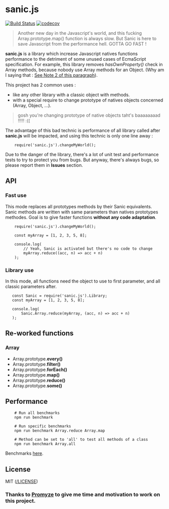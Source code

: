 # sanic.js

[![Build Status](https://travis-ci.org/AamuLumi/sanic.js.svg?branch=master)](https://travis-ci.org/AamuLumi/sanic.js)
[![codecov](https://codecov.io/gh/AamuLumi/sanic.js/branch/master/graph/badge.svg)](https://codecov.io/gh/AamuLumi/sanic.js)

> Another new day in the Javascript's world, and this fucking Array.prototype.map() function is always slow. But Sanic is here to save Javascript from the performance hell. GOTTA GO FAST !

**sanic.js** is a library which increase Javascript natives functions performance to the detriment of some unused cases of EcmaScript specification. For example, this library removes _hasOwnProperty()_ check in Array methods, because nobody use Array methods for an Object. (Why am I saying that : [See Note 2 of this paragraph](http://www.ecma-international.org/ecma-262/6.0/#sec-array.prototype.map)). 

This project has 2 common uses :
 - like any other library with a classic object with methods.
 - with a special require to change prototype of natives objects concerned (Array, Object, ...).

> gosh you're changing prototype of native objects taht's baaaaaaaad !!!!! :((

The advantage of this bad technic is performance of all library called after **sanic.js** will be impacted, and using this technic is only one line away : 

``` 
    require('sanic.js').changeMyWorld();
``` 

Due to the danger of the library, there's a lot of unit test and performance tests to try to protect you from bugs. But anyway, there's always bugs, so please report them in **Issues** section.

## API

### Fast use

This mode replaces all prototypes methods by their Sanic equivalents. Sanic methods are written with same parameters than natives prototypes methodes. Goal is to give faster functions **without any code adaptation**.

``` 
    require('sanic.js').changeMyWorld();

    const myArray = [1, 2, 3, 5, 8];

    console.log(
        // Yeah, Sanic is activated but there's no code to change
        myArray.reduce((acc, n) => acc + n)
    );
```

### Library use

In this mode, all functions need the object to use to first parameter, and all classic parameters after.

 ``` 
    const Sanic = require('sanic.js').Library;
    const myArray = [1, 2, 3, 5, 8];

    console.log(
        Sanic.Array.reduce(myArray, (acc, n) => acc + n)
    );
```

## Re-worked functions

### Array

  - Array.prototype.**every()**
  - Array.prototype.**filter()**
  - Array.prototype.**forEach()**
  - Array.prototype.**map()**
  - Array.prototype.**reduce()**
  - Array.prototype.**some()**

## Performance

```
    # Run all benchmarks
    npm run benchmark

    # Run specific benchmarks
    npm run benchmark Array.reduce Array.map

    # Method can be set to 'all' to test all methods of a class
    npm run benchmark Array.all

```

Benchmarks [here](doc/perf.md).

## License 

MIT ([/LICENSE](/LICENSE))

### Thanks to [Promyze](https://promyze.com) to give me time and motivation to work on this project.
